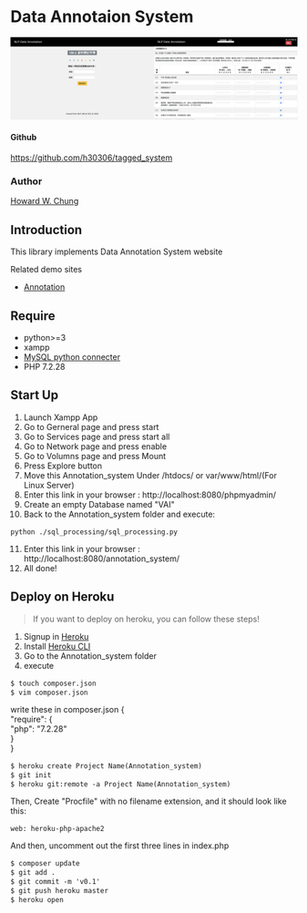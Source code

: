 # Data Annotaion System
<img src="1.png" width="50%"><img src="2.png" width="50%">
#### Github

https://github.com/h30306/tagged_system

### Author

[Howard W. Chung](https://github.com/h30306)

## Introduction

This library implements Data Annotation System website

Related demo sites
- [Annotation](https://bdtagged.herokuapp.com)

## Require

- python>=3
- xampp
- [MySQL python connecter](https://dev.mysql.com/downloads/connector/python/)
- PHP 7.2.28

## Start Up

1. Launch Xampp App<br>
2. Go to Gerneral page and press start<br>
3. Go to Services page and press start all<br>
4. Go to Network page and press enable<br>
5. Go to Volumns page and press Mount<br>
6. Press Explore button<br>
7. Move this Annotation_system Under /htdocs/ or var/www/html/(For Linux Server)<br>
8. Enter this link in your browser : http://localhost:8080/phpmyadmin/<br>
9. Create an empty Database named "VAI"<br>
10. Back to the Annotation_system folder and execute:<br>
```
python ./sql_processing/sql_processing.py
```
11. Enter this link in your browser : http://localhost:8080/annotation_system/
12. All done!

## Deploy on Heroku
>If you want to deploy on heroku, you can follow these steps!

1. Signup in [Heroku](https://dashboard.heroku.com)<br>
2. Install [Heroku CLI](https://devcenter.heroku.com/articles/heroku-cli)<br>
3. Go to the Annotation_system folder<br>
4. execute<br>
```
$ touch composer.json
$ vim composer.json
```
write these in composer.json
{<br>
  "require": {<br>
    "php": "7.2.28"<br>
  }<br>
}<br>
```
$ heroku create Project Name(Annotation_system)
$ git init
$ heroku git:remote -a Project Name(Annotation_system)
```
Then,
Create "Procfile" with no filename extension, and it should look like this:
```
web: heroku-php-apache2
```
And then, uncomment out the first three lines in index.php
```
$ composer update
$ git add .
$ git commit -m 'v0.1'
$ git push heroku master
$ heroku open
```


